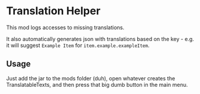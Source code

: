 # Translation Helper
This mod logs accesses to missing translations.

It also automatically generates json with translations based on the key - e.g. it will suggest `Example Item` for `item.example.exampleItem`.

## Usage
Just add the jar to the mods folder (duh), open whatever creates the TranslatableTexts, and then press that big dumb button in the main menu.
